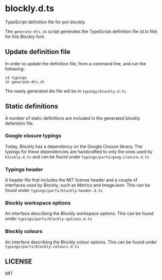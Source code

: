 
# blockly.d.ts

TypeScript definition file for pxt-blockly.

The ``generate-dts.sh`` script generates the TypeScript definition file (d.ts file) for this Blockly fork. 

## Update definition file

In order to update the definition file, from a command line, and run the following:

```
cd typings
sh generate-dts.sh
```

The newly generated dts file will be in ``typings/blockly.d.ts``


## Static definitions

A number of static definitions are included in the generated blockly defenition file. 

### Google closure typings
Today, Blockly has a dependency on the Google Closure library. The typings for these dependencies are handcrafted to only the ones used by ``blockly.d.ts`` and can be found under ``typings/parts/goog-closure.d.ts``

### Typings header
A header file that includes the MIT license header and a couple of interfaces used by Blockly, such as Metrics and ImageJson. This can be found under ``typings/parts/blockly-header.d.ts``

### Blockly workspace options
An interface describing the Blockly workspace options. This can be found under ``typings/parts/blockly-options.d.ts``

### Blockly colours
An interface describing the Blockly colour options. This can be found under ``typings/parts/blockly-colours.d.ts``

## LICENSE

MIT